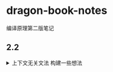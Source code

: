 # dragon-book-notes
编译原理第二版笔记

## 2.2

<details><summary>上下文无关文法 构建一些想法</summary>

```
加减乘除无括号的表达式
expr -> expr + term
      | expr - term
      | term

term -> term * factor
      | term / factor
      | digit
```
```
为什么不写成这样
expr -> term + expr
      | term - expr
      | term

term -> term * factor
      | term / factor
      | digit

+ - 是左结合
这样的话 + - 就变成里右结合
1 + 2 + 3
语法分析树就会变成这样
         expr
        / | \
       1  +  expr
            / | \
           2  +  3
```
```
或者这样
expr -> expr + digit
      | expr - digit
      | expr * digit
      | expr / digit
也就是说优先级越高的符号， 要越往里（下）写
表达式的本质就是一颗树， 肯定是从下往上算， 所以要往里（下）写
```
</details>
